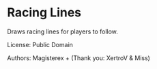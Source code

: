 # Racing Lines

Draws racing lines for players to follow.

License: Public Domain

Authors: Magisterex + (Thank you: XertroV & Miss)
